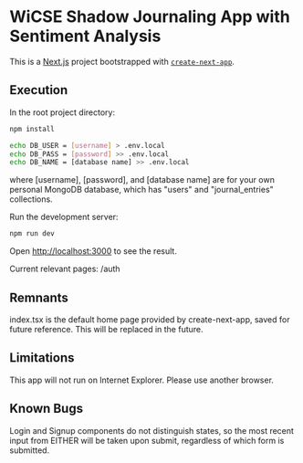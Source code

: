 # WiCSE Shadow Journaling App with Sentiment Analysis
This is a [Next.js](https://nextjs.org/) project bootstrapped with [`create-next-app`](https://github.com/vercel/next.js/tree/canary/packages/create-next-app).

## Execution
In the root project directory:
```bash
npm install
```
```bash
echo DB_USER = [username] > .env.local
echo DB_PASS = [password] >> .env.local
echo DB_NAME = [database name] >> .env.local
```
where \[username\], \[password\], and \[database name\] are for your own personal MongoDB database, which has "users" and "journal_entries" collections.

Run the development server:
```bash
npm run dev
```

Open [http://localhost:3000](http://localhost:3000) to see the result.

Current relevant pages: /auth

## Remnants
index.tsx is the default home page provided by create-next-app, saved for future reference. This will be replaced in the future.

## Limitations
This app will not run on Internet Explorer. Please use another browser.

## Known Bugs
Login and Signup components do not distinguish states, so the most recent input from EITHER will be taken upon submit, regardless of which form is submitted.